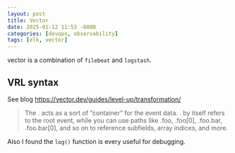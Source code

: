 ```yaml
---
layout: post
title: Vector
date: 2025-01-12 11:53 -0800
categories: [devops, observability]
tags: [elk, vector]
---
```


vector is a combination of `filebeat` and `logstash`.

## VRL syntax

See blog https://vector.dev/guides/level-up/transformation/

> The . acts as a sort of “container” for the event data. . by itself refers to
> the root event, while you can use paths like .foo, .foo[0], .foo.bar,
> .foo.bar[0], and so on to reference subfields, array indices, and more.

Also I found the `log()` function is every useful for debugging.
